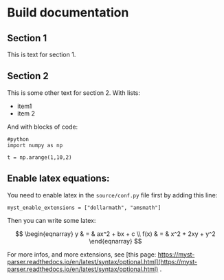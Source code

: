 # Build documentation

## Section 1
This is text for section 1.

## Section 2
This is some other text for section 2.
With lists:

* item1
* item 2

And with blocks of code:

```
#python
import numpy as np

t = np.arange(1,10,2)

```

## Enable latex  equations:
You need to enable latex in the `source/conf.py` file first by adding this line:

```
myst_enable_extensions = ["dollarmath", "amsmath"]
```
Then you can write some latex:

$$
   \begin{eqnarray}
      y    & = & ax^2 + bx + c \\
      f(x) & = & x^2 + 2xy + y^2
   \end{eqnarray}
$$

For more infos, and more extensions, see [this page: https://myst-parser.readthedocs.io/en/latest/syntax/optional.html](https://myst-parser.readthedocs.io/en/latest/syntax/optional.html) .

